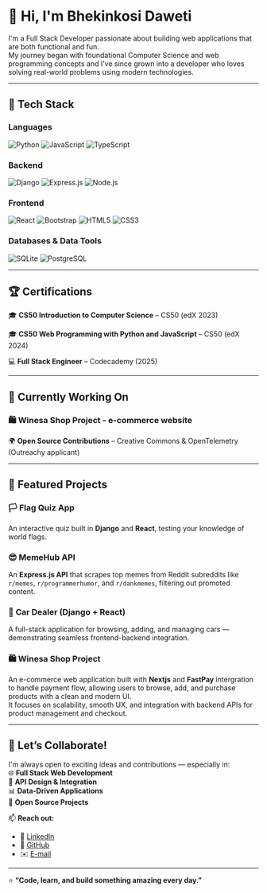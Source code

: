 # 👋 Hi, I'm Bhekinkosi Daweti  

I'm a Full Stack Developer passionate about building web applications that are both functional and fun.  
My journey began with foundational Computer Science and web programming concepts and I’ve since grown into a developer who loves solving real-world problems using modern technologies.

---

## 🔧 Tech Stack  

### **Languages**
![Python](https://img.shields.io/badge/Python-3776AB?style=for-the-badge&logo=python&logoColor=white)
![JavaScript](https://img.shields.io/badge/JavaScript-F7DF1E?style=for-the-badge&logo=javascript&logoColor=black)
![TypeScript](https://img.shields.io/badge/TypeScript-3178C6?style=for-the-badge&logo=typescript&logoColor=white)

### **Backend**
![Django](https://img.shields.io/badge/Django-092E20?style=for-the-badge&logo=django&logoColor=white)
![Express.js](https://img.shields.io/badge/Express.js-000000?style=for-the-badge&logo=express&logoColor=white)
![Node.js](https://img.shields.io/badge/Node.js-43853D?style=for-the-badge&logo=node.js&logoColor=white)

### **Frontend**
![React](https://img.shields.io/badge/React-20232A?style=for-the-badge&logo=react&logoColor=61DAFB)
![Bootstrap](https://img.shields.io/badge/Bootstrap-7952B3?style=for-the-badge&logo=bootstrap&logoColor=white)
![HTML5](https://img.shields.io/badge/HTML5-E34F26?style=for-the-badge&logo=html5&logoColor=white)
![CSS3](https://img.shields.io/badge/CSS3-1572B6?style=for-the-badge&logo=css3&logoColor=white)

### **Databases & Data Tools**
![SQLite](https://img.shields.io/badge/SQLite-003B57?style=for-the-badge&logo=sqlite&logoColor=white)
![PostgreSQL](https://img.shields.io/badge/PostgreSQL-316192?style=for-the-badge&logo=postgresql&logoColor=white)

---

## 🏆 Certifications  
🎓 **CS50 Introduction to Computer Science** – CS50 (edX 2023) 

🎓 **CS50 Web Programming with Python and JavaScript** – CS50 (edX 2024) 

💻 **Full Stack Engineer** – Codecademy (2025) 

---

## 🚧 Currently Working On  

 ### 🛍️ **Winesa Shop Project** - e-commerce website
🌍 **Open Source Contributions** – Creative Commons & OpenTelemetry (Outreachy applicant)  

---

## 🎯 Featured Projects  

### 🏳️ **Flag Quiz App**  
An interactive quiz built in **Django** and **React**, testing your knowledge of world flags.  

### 😎 **MemeHub API**  
An **Express.js API** that scrapes top memes from Reddit subreddits like `r/memes`, `r/programmerhumor`, and `r/dankmemes`, filtering out promoted content.  

### 🚗 **Car Dealer (Django + React)**  
A full-stack application for browsing, adding, and managing cars — demonstrating seamless frontend-backend integration.  

### 🛍️ **Winesa Shop Project**  
An e-commerce web application built with **Nextjs** and **FastPay** intergration to handle payment flow, allowing users to browse, add, and purchase products with a clean and modern UI.  
It focuses on scalability, smooth UX, and integration with backend APIs for product management and checkout.  


---

## 🤝 Let’s Collaborate!  
I'm always open to exciting ideas and contributions — especially in:  
🌐 **Full Stack Web Development**  
💬 **API Design & Integration**  
📊 **Data-Driven Applications**  
🚀 **Open Source Projects**

📫 **Reach out:**  
- 💼 [LinkedIn](https://www.linkedin.com/in/bhekinkosi-daweti)  
- 🐙 [GitHub](https://github.com/bhekidaweti)  
- ✉️ [E-mail](bheki.daweti@gmail.com)

---

⭐ **“Code, learn, and build something amazing every day.”**
